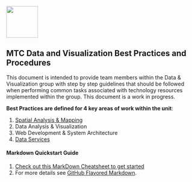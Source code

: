 
<a href="url"><img src="http://gis.mtc.ca.gov/mtcimages/mtcgisLogo.png" align="top" height="84" width="84" ></a>  

## MTC Data and Visualization Best Practices and Procedures
This document is intended to provide team members within the Data & Visualization group with step by step guidelines that should be followed when performing common tasks associated with technology resources implemented within the group. This document is a work in progress.  

**Best Practices are defined for 4 key areas of work within the unit**:  
1. [Spatial Analysis & Mapping](https://bayareametro.github.io/DataVIZSOP/SpatialAnalysisMapping/)
2. Data Analysis & Visualization
3. Web Development & System Architecture
4. [Data Services](https://bayareametro.github.io/DataServices/)  



#### Markdown Quickstart Guide
1. [Check out this MarkDown Cheatsheet to get started](https://github.com/adam-p/markdown-here/wiki/Markdown-Cheatsheet)  
2. For more details see [GitHub Flavored Markdown](https://guides.github.com/features/mastering-markdown/).
